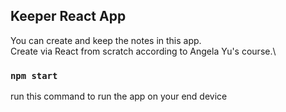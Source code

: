 ## Keeper React App

You can create and keep the notes in this app.\
Create via React from scratch according to Angela Yu's course.\

### `npm start`
run this command to run the app on your end device
